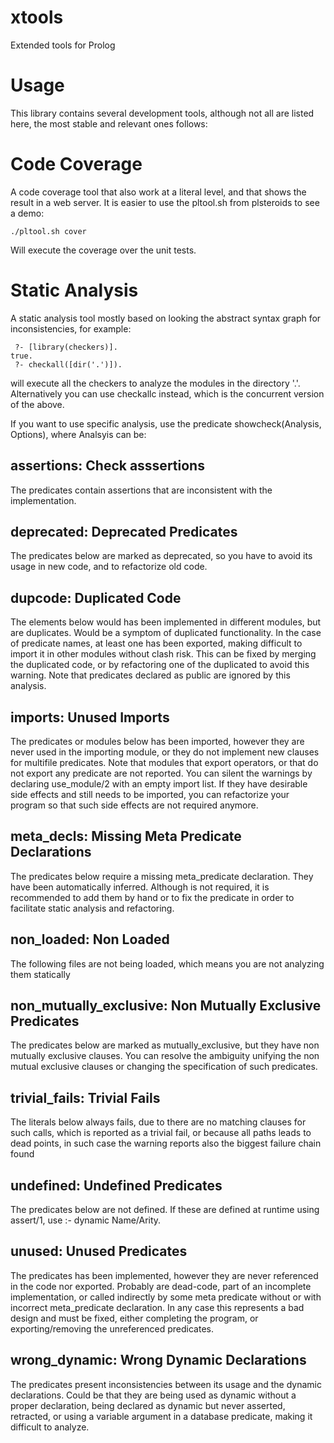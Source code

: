 xtools
======

Extended tools for Prolog

Usage
=====

This library contains several development tools, although not all are listed
here, the most stable and relevant ones follows:

Code Coverage
=============

A code coverage tool that also work at a literal level, and that shows the
result in a web server. It is easier to use the pltool.sh from plsteroids to see
a demo:


```
./pltool.sh cover
```

Will execute the coverage over the unit tests.

Static Analysis
===============

A static analysis tool mostly based on looking the abstract syntax graph for
inconsistencies, for example:


```
 ?- [library(checkers)].
true.
 ?- checkall([dir('.')]).
```

will execute all the checkers to analyze the modules in the directory
'.'. Alternatively you can use checkallc instead, which is the concurrent
version of the above.

If you want to use specific analysis, use the predicate showcheck(Analysis,
Options), where Analsyis can be:


[//]: # (prolog_ini checkhelp)
[//]: # (Content generated automatically by pltoolmisc.pl)
assertions:
Check asssertions
-----------------
The predicates contain assertions that are inconsistent
with the implementation.

deprecated:
Deprecated Predicates
---------------------
The predicates below are marked as deprecated, so you have to
avoid its usage in new code, and to refactorize old code.

dupcode:
Duplicated Code
---------------
The elements below would has been implemented in different modules,
but are duplicates.  Would be a symptom of duplicated functionality.
In the case of predicate names, at least one has been exported,
making difficult to import it in other modules without clash risk.
This can be fixed by merging the duplicated code, or by refactoring
one of the duplicated to avoid this warning. Note that predicates
declared as public are ignored by this analysis.

imports:
Unused Imports
--------------
The predicates or modules below has been imported, however they
are never used in the importing module, or they do not implement
new clauses for multifile predicates.  Note that modules that
export operators, or that do not export any predicate are not
reported.
You can silent the warnings by declaring use_module/2 with an
empty import list. If they have desirable side effects and still
needs to be imported, you can refactorize your program so that
such side effects are not required anymore.

meta_decls:
Missing Meta Predicate Declarations
-----------------------------------
The predicates below require a missing meta_predicate declaration.
They have been automatically inferred. Although is not required, it
is recommended to add them by hand or to fix the predicate in order
to facilitate static analysis and refactoring.

non_loaded:
Non Loaded
----------
The following files are not being loaded, which
means you are not analyzing them statically

non_mutually_exclusive:
Non Mutually Exclusive Predicates
---------------------------------
The predicates below are marked as mutually_exclusive, but they have
non mutually exclusive clauses. You can resolve the ambiguity unifying
the non mutual exclusive clauses or changing the specification of such
predicates.

trivial_fails:
Trivial Fails
-------------
The literals below always fails, due to there are no
matching clauses for such calls, which is reported as
a trivial fail, or because all paths leads to dead
points, in such case the warning reports also the
biggest failure chain found

undefined:
Undefined Predicates
--------------------
The predicates below are not defined. If these are defined
at runtime using assert/1, use :- dynamic Name/Arity.

unused:
Unused Predicates
-----------------
The predicates has been implemented, however they are
never referenced in the code nor exported.  Probably are
dead-code, part of an incomplete implementation, or called
indirectly by some meta predicate without or with incorrect
meta_predicate declaration.  In any case this represents a
bad design and must be fixed, either completing the program,
or exporting/removing the unreferenced predicates.

wrong_dynamic:
Wrong Dynamic Declarations
--------------------------
The predicates present inconsistencies between its
usage and the dynamic declarations. Could be that they are
being used as dynamic without a proper declaration, being
declared as dynamic but never asserted, retracted, or using
a variable argument in a database predicate, making it
difficult to analyze.


[//]: # (prolog_end)

